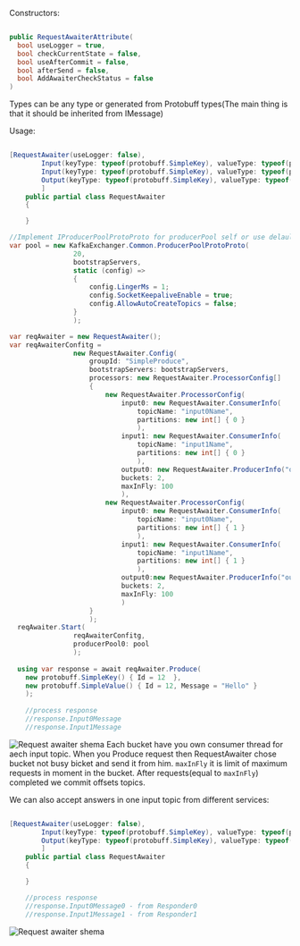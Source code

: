 Constructors:

```C#

public RequestAwaiterAttribute(
  bool useLogger = true,
  bool checkCurrentState = false,
  bool useAfterCommit = false,
  bool afterSend = false,
  bool AddAwaiterCheckStatus = false
)

```

Types can be any type or generated from Protobuff types(The main thing is that it should be inherited from IMessage<T>)

Usage:

```C#

[RequestAwaiter(useLogger: false),
        Input(keyType: typeof(protobuff.SimpleKey), valueType: typeof(protobuff.SimpleValue), new [] { "Responder0" }),//input0
        Input(keyType: typeof(protobuff.SimpleKey), valueType: typeof(protobuff.SimpleValue), new [] { "Responder1" }),//input1
        Output(keyType: typeof(protobuff.SimpleKey), valueType: typeof(protobuff.SimpleValue))//output0
        ]
    public partial class RequestAwaiter
    {

    }

//Implement IProducerPoolProtoProto for producerPool self or use delault generated pool ProducerPoolProtoProto
var pool = new KafkaExchanger.Common.ProducerPoolProtoProto(
                20,
                bootstrapServers,
                static (config) =>
                {
                    config.LingerMs = 1;
                    config.SocketKeepaliveEnable = true;
                    config.AllowAutoCreateTopics = false;
                }
                );

var reqAwaiter = new RequestAwaiter();
var reqAwaiterConfitg =
                new RequestAwaiter.Config(
                    groupId: "SimpleProduce",
                    bootstrapServers: bootstrapServers,
                    processors: new RequestAwaiter.ProcessorConfig[]
                    {
                        new RequestAwaiter.ProcessorConfig(
                            input0: new RequestAwaiter.ConsumerInfo(
                                topicName: "input0Name",
                                partitions: new int[] { 0 }
                                ),
                            input1: new RequestAwaiter.ConsumerInfo(
                                topicName: "input1Name",
                                partitions: new int[] { 0 }
                                ),
                            output0: new RequestAwaiter.ProducerInfo("outputName"),
                            buckets: 2,
                            maxInFly: 100
                            ),
                        new RequestAwaiter.ProcessorConfig(
                            input0: new RequestAwaiter.ConsumerInfo(
                                topicName: "input0Name",
                                partitions: new int[] { 1 }
                                ),
                            input1: new RequestAwaiter.ConsumerInfo(
                                topicName: "input1Name",
                                partitions: new int[] { 1 }
                                ),
                            output0:new RequestAwaiter.ProducerInfo("outputName"),
                            buckets: 2,
                            maxInFly: 100
                            )
                    }
                    );
  reqAwaiter.Start(
                reqAwaiterConfitg, 
                producerPool0: pool
                );
  
  using var response = await reqAwaiter.Produce(
    new protobuff.SimpleKey() { Id = 12  },
    new protobuff.SimpleValue() { Id = 12, Message = "Hello" }
    );
    
    //process response
    //response.Input0Message
    //response.Input1Message
```

![Request awaiter shema](https://github.com/SoftStoneDevelop/KafkaExchanger/blob/main/Documentation/request_awaiter.svg)
Each bucket have you own consumer thread for aech input topic. When you Produce request then RequestAwaiter chose bucket not busy bicket and send it from him.
`maxInFly` it is limit of maximum requests in moment in the bucket. After requests(equal to `maxInFly`) completed we commit offsets topics.

We can also accept answers in one input topic from different services:
```C#

[RequestAwaiter(useLogger: false),
        Input(keyType: typeof(protobuff.SimpleKey), valueType: typeof(protobuff.SimpleValue), new [] { "Responder0", "Responder1" }),
        Output(keyType: typeof(protobuff.SimpleKey), valueType: typeof(protobuff.SimpleValue))
        ]
    public partial class RequestAwaiter
    {

    }

    //process response
    //response.Input0Message0 - from Responder0
    //response.Input1Message1 - from Responder1
```
![Request awaiter shema](https://github.com/SoftStoneDevelop/KafkaExchanger/blob/main/Documentation/request_awaiter_one.svg)
